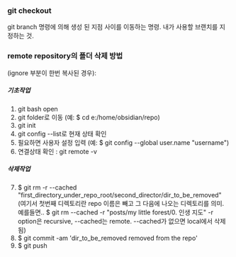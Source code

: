 ### git checkout  
git branch 명령에 의해 생성 된 지점 사이를 이동하는 명령. 내가 사용할 브랜치를 지정하는 것.

### remote repository의 폴더 삭제 방법 
(ignore 부분이 한번 복사된 경우):
##### 기초작업
1. git bash open
2. git folder로 이동 (예: $ cd e:/home/obsidian/repo)
4. git init
5. git config --list로 현재 상태 확인
6. 필요하면 사용자 설정 입력 (예: $  git config --global user.name "username")
7. 연결상태 확인 : git remote -v
##### 삭제작업
7. $ git rm -r --cached "first_directory_under_repo_root/second_director/dir_to_be_removed"
   (여기서 첫번째 디렉토리란 repo 이름은 빼고 그 다음에 나오는 디렉토리를 의미. 
   예를들면.. $ git rm --cached -r "posts/my little forest/0. 인생 지도"
   -r option은 recursive, --cached는 remote.  --cached가 없으면 local에서 삭제됨)
8. $ git commit -am 'dir_to_be_removed removed from the repo'
9. $ git push

